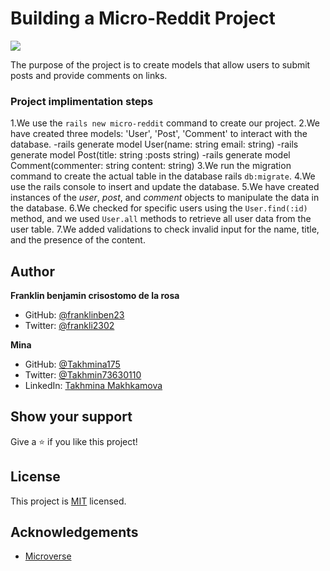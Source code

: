 # Building a Micro-Reddit Project
![](https://img.shields.io/badge/Microverse-blueviolet)

The purpose of the project is to create models that allow users to submit posts and provide comments on links.

### Project implimentation steps
1.We use the `rails new micro-reddit` command to create our project.
2.We have created three models: 'User', 'Post', 'Comment' to interact with the database.
    -rails generate model User(name: string email: string)
    -rails generate model Post(title: string :posts string)
    -rails generate model Comment(commenter: string content: string)
3.We run the migration command to create the actual table in the database
rails `db:migrate`.
4.We use the rails console to insert and update the database.
5.We have created instances of the *user*, *post*, and *comment* objects to manipulate the data in the database.
6.We checked for specific users using the `User.find(:id)` method, and we used `User.all` methods to retrieve all user data from the user table.
7.We added validations to check invalid input for the name, title, and the presence of the content.


## Author
**Franklin benjamin crisostomo de la rosa**
- GitHub: [@franklinben23](https://github.com/franklinben23)
- Twitter: [@frankli2302](https://twitter.com/Frankli2302)

**Mina**

- GitHub: [@Takhmina175](https://github.com/Takhmina175)
- Twitter: [@Takhmin73630110](https://twitter.com/Takhmin73630110)
- LinkedIn: [Takhmina Makhkamova](https://www.linkedin.com/in/takhmina-makhkamova-7628136b/)

## Show your support

Give a ⭐️ if you like this project!

## License

This project is [MIT](./LICENSE) licensed.

## Acknowledgements

- [Microverse](https://microverse.org)

